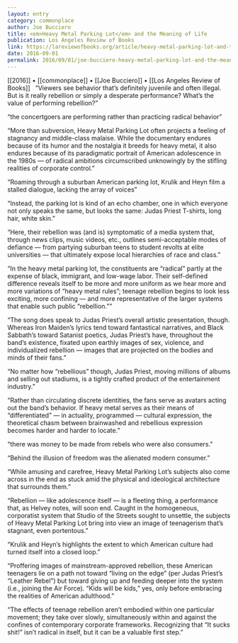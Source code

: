 ```yaml
---
layout: entry
category: commonplace
author: Joe Bucciero
title: <em>Heavy Metal Parking Lot</em> and the Meaning of Life
publication: Los Angeles Review of Books
link: https://lareviewofbooks.org/article/heavy-metal-parking-lot-and-the-meaning-of-life/
date: 2016-09-01
permalink: 2016/09/01/joe-bucciero-heavy-metal-parking-lot-and-the-meaning-of-life
---
```


[[2016]] • [[commonplace]] • [[Joe Bucciero]] • [[Los Angeles Review of Books]]
 
“Viewers see behavior that’s definitely juvenile and often illegal. But is it really rebellion or simply a desperate performance? What’s the value of performing rebellion?”

“the concertgoers are performing rather than practicing radical behavior”

“More than subversion, Heavy Metal Parking Lot often projects a feeling of stagnancy and middle-class malaise. While the documentary endures because of its humor and the nostalgia it breeds for heavy metal, it also endures because of its paradigmatic portrait of American adolescence in the 1980s — of radical ambitions circumscribed unknowingly by the stifling realities of corporate control.”

“Roaming through a suburban American parking lot, Krulik and Heyn film a stalled dialogue, lacking the array of voices”

“Instead, the parking lot is kind of an echo chamber, one in which everyone not only speaks the same, but looks the same: Judas Priest T-shirts, long hair, white skin.”

“Here, their rebellion was (and is) symptomatic of a media system that, through news clips, music videos, etc., outlines semi-acceptable modes of defiance — from partying suburban teens to student revolts at elite universities — that ultimately expose local hierarchies of race and class.”

“In the heavy metal parking lot, the constituents are “radical” partly at the expense of black, immigrant, and low-wage labor. Their self-defined difference reveals itself to be more and more uniform as we hear more and more variations of “heavy metal rules”; teenage rebellion begins to look less exciting, more confining — and more representative of the larger systems that enable such public “rebellion.””

“The song does speak to Judas Priest’s overall artistic presentation, though. Whereas Iron Maiden’s lyrics tend toward fantastical narratives, and Black Sabbath’s toward Satanist poetics, Judas Priest’s have, throughout the band’s existence, fixated upon earthly images of sex, violence, and individualized rebellion — images that are projected on the bodies and minds of their fans.”

“No matter how “rebellious” though, Judas Priest, moving millions of albums and selling out stadiums, is a tightly crafted product of the entertainment industry.”

“Rather than circulating discrete identities, the fans serve as avatars acting out the band’s behavior. If heavy metal serves as their means of “differentiated” — in actuality, programmed — cultural expression, the theoretical chasm between brainwashed and rebellious expression becomes harder and harder to locate.”

“there was money to be made from rebels who were also consumers.”

“Behind the illusion of freedom was the alienated modern consumer.”

“While amusing and carefree, Heavy Metal Parking Lot’s subjects also come across in the end as stuck amid the physical and ideological architecture that surrounds them.”

“Rebellion — like adolescence itself — is a fleeting thing, a performance that, as Helvey notes, will soon end. Caught in the homogeneous, corporatist system that Studio of the Streets sought to unsettle, the subjects of Heavy Metal Parking Lot bring into view an image of teenagerism that’s stagnant, even portentous.”

“Krulik and Heyn’s highlights the extent to which American culture had turned itself into a closed loop.”

“Proffering images of mainstream-approved rebellion, these American teenagers lie on a path not toward “living on the edge” (per Judas Priest’s “Leather Rebel”) but toward giving up and feeding deeper into the system (i.e., joining the Air Force). “Kids will be kids,” yes, only before embracing the realities of American adulthood.”

“The effects of teenage rebellion aren’t embodied within one particular movement; they take over slowly, simultaneously within and against the confines of contemporary corporate frameworks. Recognizing that “It sucks shit!” isn’t radical in itself, but it can be a valuable first step.”
